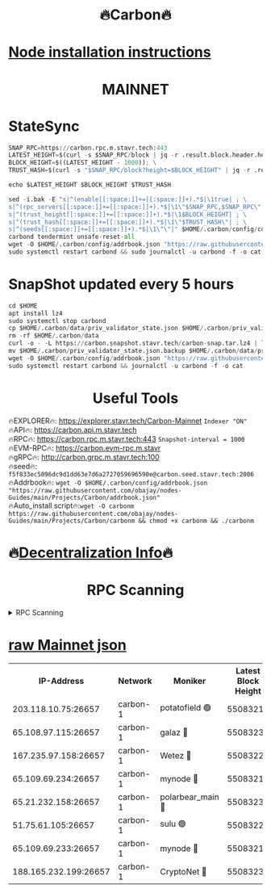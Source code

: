 <h1 align="center"> 🔥Carbon🔥</h1>

[Node installation instructions](https://github.com/obajay/nodes-Guides/tree/main/Projects/Carbon)
=
<h1 align="center"> MAINNET</h1>

# StateSync
```python
SNAP_RPC=https://carbon.rpc.m.stavr.tech:443
LATEST_HEIGHT=$(curl -s $SNAP_RPC/block | jq -r .result.block.header.height); \
BLOCK_HEIGHT=$((LATEST_HEIGHT - 1000)); \
TRUST_HASH=$(curl -s "$SNAP_RPC/block?height=$BLOCK_HEIGHT" | jq -r .result.block_id.hash)

echo $LATEST_HEIGHT $BLOCK_HEIGHT $TRUST_HASH

sed -i.bak -E "s|^(enable[[:space:]]+=[[:space:]]+).*$|\1true| ; \
s|^(rpc_servers[[:space:]]+=[[:space:]]+).*$|\1\"$SNAP_RPC,$SNAP_RPC\"| ; \
s|^(trust_height[[:space:]]+=[[:space:]]+).*$|\1$BLOCK_HEIGHT| ; \
s|^(trust_hash[[:space:]]+=[[:space:]]+).*$|\1\"$TRUST_HASH\"| ; \
s|^(seeds[[:space:]]+=[[:space:]]+).*$|\1\"\"|" $HOME/.carbon/config/config.toml
carbond tendermint unsafe-reset-all
wget -O $HOME/.carbon/config/addrbook.json "https://raw.githubusercontent.com/obajay/nodes-Guides/main/Projects/Carbon/addrbook.json"
sudo systemctl restart carbond && sudo journalctl -u carbond -f -o cat
```
# SnapShot  updated every 5 hours
```python
cd $HOME
apt install lz4
sudo systemctl stop carbond
cp $HOME/.carbon/data/priv_validator_state.json $HOME/.carbon/priv_validator_state.json.backup
rm -rf $HOME/.carbon/data
curl -o - -L https://carbon.snapshot.stavr.tech/carbon-snap.tar.lz4 | lz4 -c -d - | tar -x -C $HOME/.carbon --strip-components 2
mv $HOME/.carbon/priv_validator_state.json.backup $HOME/.carbon/data/priv_validator_state.json
wget -O $HOME/.carbon/config/addrbook.json "https://raw.githubusercontent.com/obajay/nodes-Guides/main/Projects/Carbon/addrbook.json"
sudo systemctl restart carbond && journalctl -u carbond -f -o cat
```

 <h1 align="center"> Useful Tools</h1>

🔥EXPLORER🔥:     https://explorer.stavr.tech/Carbon-Mainnet        `Indexer "ON"` \
🔥API🔥:          https://carbon.api.m.stavr.tech \
🔥RPC🔥:          https://carbon.rpc.m.stavr.tech:443              `Snapshot-interval = 1000` \
🔥EVM-RPC🔥:      https://carbon.evm-rpc.m.stavr \
🔥gRPC🔥:         http://carbon.grpc.m.stavr.tech:100 \
🔥seed🔥:      `f5f833ec5096dc9d1dd63e7d6a2727059696590e@carbon.seed.stavr.tech:2006` \
🔥Addrbook🔥:  `wget -O $HOME/.carbon/config/addrbook.json "https://raw.githubusercontent.com/obajay/nodes-Guides/main/Projects/Carbon/addrbook.json"` \
🔥Auto_install script🔥:`wget -O carbonm https://raw.githubusercontent.com/obajay/nodes-Guides/main/Projects/Carbon/carbonm && chmod +x carbonm && ./carbonm`

🔥[Decentralization Info](https://github.com/obajay/StateSync-snapshots/tree/main/Projects/Carbon/Decentralization)🔥
=
<h1 align="center"> RPC Scanning</h1>

<details>
<summary>RPC Scanning</summary>

<h2 align="center"> We scan nodes in real time every 4 hours. And we provide the final result of RPC endpoints.
We cannot influence the operation of these nodes in any way. </h2>


```python
If Voting Power is higher than 0 --> then the Node is a validator of the network and may be subject to attack and be a potential threat to the chain.
```
```python
We marked such validators with a red symbol
```

</details>

[raw Mainnet json](https://rpc-check.carbonm.stavr.tech/carbonm/rpc-carbonm-result.json)
=


<table><tr><th>IP-Address</th><th>Network</th><th>Moniker</th><th>Latest Block Height</th><th>Earliest Block Height</th><th>Catching Up</th><th>Tx Index</th><th>Voting Power</th><th>Scan Time</th></tr><tr><td>203.118.10.75:26657</td><td>carbon-1</td><td>potatofield 🟢</td><td>55083217</td><td>21164241</td><td>False</td><td>on</td><td>0</td><td>2024-03-19T20:55:58.637344200UTC</td></tr><tr><td>65.108.97.115:26657</td><td>carbon-1</td><td>galaz 🔴</td><td>55083231</td><td>47374001</td><td>False</td><td>on</td><td>10463011773</td><td>2024-03-19T20:56:32.655182012UTC</td></tr><tr><td>167.235.97.158:26657</td><td>carbon-1</td><td>Wetez 🔴</td><td>55083220</td><td>48067570</td><td>False</td><td>on</td><td>1385226263</td><td>2024-03-19T20:56:04.950062073UTC</td></tr><tr><td>65.109.69.234:26657</td><td>carbon-1</td><td>mynode 🔴</td><td>55083211</td><td>53160001</td><td>False</td><td>off</td><td>12066649150</td><td>2024-03-19T20:55:47.513520418UTC</td></tr><tr><td>65.21.232.158:26657</td><td>carbon-1</td><td>polarbear_main 🔴</td><td>55083233</td><td>54286001</td><td>False</td><td>on</td><td>10713222461</td><td>2024-03-19T20:56:37.287491905UTC</td></tr><tr><td>51.75.61.105:26657</td><td>carbon-1</td><td>sulu 🟢</td><td>55083224</td><td>54542001</td><td>False</td><td>off</td><td>0</td><td>2024-03-19T20:56:16.072834360UTC</td></tr><tr><td>65.109.69.233:26657</td><td>carbon-1</td><td>mynode 🔴</td><td>55083210</td><td>54660001</td><td>False</td><td>off</td><td>8108281695</td><td>2024-03-19T20:55:47.192483096UTC</td></tr><tr><td>188.165.232.199:26657</td><td>carbon-1</td><td>CryptoNet 🔴</td><td>55083233</td><td>55078001</td><td>False</td><td>off</td><td>3518321556</td><td>2024-03-19T20:56:36.993114357UTC</td></tr></table>
